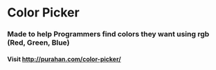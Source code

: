 # Color Picker
### Made to help Programmers find colors they want using rgb (Red, Green, Blue)
#### Visit http://purahan.com/color-picker/
